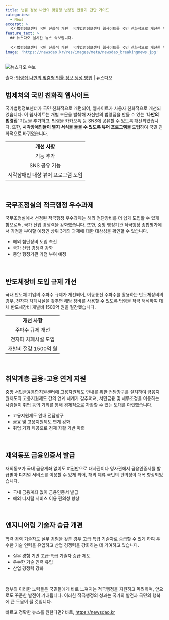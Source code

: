```yaml
---
title: 법률 정보 나만의 맞춤형 법령집 만들기 간단 가이드
categories:
  - News
excerpt: >
  국가법령정보센터 국민 친화적 개편  국가법령정보센터 웹사이트를 국민 친화적으로 개선한 법제처의 사업이 국민이…
feature_text: >
  ## 뉴스다오 실시간 뉴스 속보입니다.

  국가법령정보센터 국민 친화적 개편  국가법령정보센터 웹사이트를 국민 친화적으로 개선한 법제처의 사업이 국민이…
image: 'https://newsdao.kr/res/images/meta/newsdao_breakingnews.jpg'
---
```


![뉴스다오 속보](https://newsdao.kr/res/images/meta/newsdao_breakingnews.jpg)

<p>출처: <a href="https://newsdao.kr/4111" rel="dofollow">법령집 나만의 맞춤형 법률 정보 생성 방법</a> | 뉴스다오</p>

<h2 data-ke-size="size26">법제처의 국민 친화적 웹사이트</h2>
국가법령정보센터가 국민 친화적으로 개편되어, 웹사이트가 사용자 친화적으로 개선되었습니다. 이 웹사이트는 개별 조문을 발췌해 자신만의 법령집을 만들 수 있는 ‘<b>나만의 법령집</b>’ 기능을 추가하고, 법령을 카카오톡 등 SNS에 공유할 수 있도록 개선되었습니다. 또한, <b>시각장애인들이 별지 서식을 들을 수 있도록 뷰어 프로그램을 도입</b>하여 국민 친화적으로 바뀌었습니다.

<table>
	<tr>
		<td style="text-align: center; height: 17px;"><b>개선 사항</b></td>
	</tr>
	<tr>
		<td style="text-align: center; height: 17px;">기능 추가</td>
	</tr>
	<tr>
		<td style="text-align: center; height: 17px;">SNS 공유 기능</td>
	</tr>
	<tr>
		<td style="text-align: center; height: 17px;">시각장애인 대상 뷰어 프로그램 도입</td>
	</tr>
</table>

<p data-ke-size="size16">&nbsp;</p>

<h2 data-ke-size="size26">국무조정실의 적극행정 우수과제</h2>
국무조정실에서 선정된 적극행정 우수과제는 해외 첨단장비를 더 쉽게 도입할 수 있게 함으로써, 국가 산업 경쟁력을 강화했습니다. 또한, 중앙 행정기관 적극행정 종합평가에서 가점을 부여할 예정인 상위 3개의 과제에 대한 대상성을 확인할 수 있습니다.

<ul>
	<li>해외 첨단장비 도입 촉진</li>
	<li>국가 산업 경쟁력 강화</li>
	<li>중앙 행정기관 가점 부여 예정</li>
</ul>

<p data-ke-size="size16">&nbsp;</p>

<h2 data-ke-size="size26">반도체장비 도입 규제 개선</h2>
국내 반도체 기업의 주파수 규제가 개선되어, 이동통신 주파수를 활용하는 반도체장비의 경우, 전자파 차폐시설을 갖추면 해당 장비를 사용할 수 있도록 법령을 적극 해석하여 대체 반도체장비 개발비 1500억 원을 절감했습니다.

<table>
	<tr>
		<td style="text-align: center; height: 17px;"><b>개선 사항</b></td>
	</tr>
	<tr>
		<td style="text-align: center; height: 17px;">주파수 규제 개선</td>
	</tr>
	<tr>
		<td style="text-align: center; height: 17px;">전자파 차폐시설 도입</td>
	</tr>
	<tr>
		<td style="text-align: center; height: 17px;">개발비 절감 1500억 원</td>
	</tr>
</table>

<p data-ke-size="size16">&nbsp;</p>

<h2 data-ke-size="size26">취약계층 금융-고용 연계 지원</h2>
중앙 서민금융통합지원센터에 고용지원제도 안내를 위한 전담창구를 설치하여 금융지원제도와 고용지원제도 간의 연계 체계가 갖추어져, 서민금융 및 채무조정을 이용하는 사람들이 취업 등의 기회를 통해 경제적으로 자활할 수 있는 토대를 마련했습니다.

<ul>
	<li>고용지원제도 안내 전담창구</li>
	<li>금융 및 고용지원제도 연계 강화</li>
	<li>취업 기회 제공으로 경제 자활 기반 마련</li>
</ul>

<p data-ke-size="size16">&nbsp;</p>

<h2 data-ke-size="size26">재외동포 금융인증서 발급</h2>
재외동포가 국내 금융계좌 없이도 여권만으로 대사관이나 영사관에서 금융인증서를 발급받아 디지털 서비스를 이용할 수 있게 되어, 해외 체류 국민의 편의성이 대폭 향상되었습니다.

<ul>
	<li>국내 금융계좌 없이 금융인증서 발급</li>
	<li>해외 디지털 서비스 이용 편의성 향상</li>
</ul>

<p data-ke-size="size16">&nbsp;</p>

<h2 data-ke-size="size26">엔지니어링 기술자 승급 개편</h2>
학력·경력 기술자도 실무 경험을 갖춘 경우 고급·특급 기술자로 승급할 수 있게 하여 우수한 기술 인력을 유입하고 산업 경쟁력을 강화하는 데 기여하고 있습니다.

<ul>
	<li>실무 경험 기반 고급·특급 기술자 승급 제도</li>
	<li>우수한 기술 인력 유입</li>
	<li>산업 경쟁력 강화</li>
</ul>

<p data-ke-size="size16">&nbsp;</p>

정부의 이러한 노력들은 국민들에게 바로 느껴지는 적극행정을 지원하고 독려하며, 앞으로도 꾸준한 발전이 기대됩니다. 이러한 적극행정의 성과는 국가의 발전과 국민의 행복에 큰 도움이 될 것입니다. 

빠르고 정확한 뉴스를 원한다면? 바로, <a href="https://newsdao.kr" rel="dofollow">https://newsdao.kr</a>


